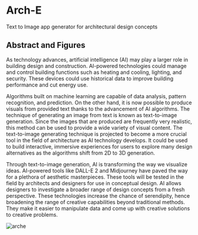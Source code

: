 # Arch-E
Text to Image app generator for architectural design concepts

## Abstract and Figures
As technology advances, artificial intelligence (AI) may play a larger role in building design and construction. 
AI-powered technologies could manage and control building functions such as heating and cooling, lighting, and security. 
These devices could use historical data to improve building performance and cut energy use.

Algorithms built on machine learning are capable of data analysis, pattern recognition, and prediction. 
On the other hand, it is now possible to produce visuals from provided text thanks to the advancement of AI algorithms. 
The technique of generating an image from text is known as text-to-image generation. 
Since the images that are produced are frequently very realistic, this method can be used to provide a wide variety of visual content. 
The text-to-image generating technique is projected to become a more crucial tool in the field of architecture as AI technology develops. 
It could be used to build interactive, immersive experiences for users to explore many design alternatives as the algorithms shift from 2D to 3D generation.

Through text-to-image generation, AI is transforming the way we visualize ideas. 
AI-powered tools like DALL-E 2 and Midjourney have paved the way for a plethora of aesthetic masterpieces. 
These tools will be tested in the field by architects and designers for use in conceptual design. 
AI allows designers to investigate a broader range of design concepts from a fresh perspective. 
These technologies increase the chance of serendipity, hence broadening the range of creative capabilities beyond traditional methods. 
They make it easier to manipulate data and come up with creative solutions to creative problems. 

![arche](https://user-images.githubusercontent.com/59840966/214160909-b0c7fee9-fc23-4d3e-9fcf-f429c25dfb29.png)
